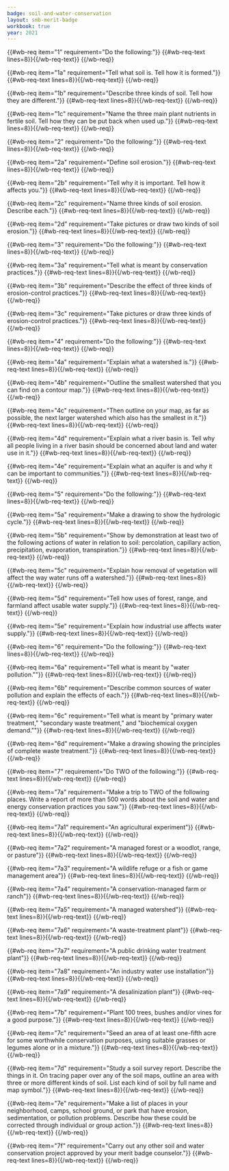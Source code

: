 ```yaml
---
badge: soil-and-water-conservation
layout: smb-merit-badge
workbook: true
year: 2021
---
```



{{#wb-req item="1" requirement="Do the following:"}}
{{#wb-req-text lines=8}}{{/wb-req-text}}
{{/wb-req}}

{{#wb-req item="1a" requirement="Tell what soil is. Tell how it is formed."}}
{{#wb-req-text lines=8}}{{/wb-req-text}}
{{/wb-req}}

{{#wb-req item="1b" requirement="Describe three kinds of soil. Tell how they are different."}}
{{#wb-req-text lines=8}}{{/wb-req-text}}
{{/wb-req}}

{{#wb-req item="1c" requirement="Name the three main plant nutrients in fertile soil. Tell how they can be put back when used up."}}
{{#wb-req-text lines=8}}{{/wb-req-text}}
{{/wb-req}}

{{#wb-req item="2" requirement="Do the following:"}}
{{#wb-req-text lines=8}}{{/wb-req-text}}
{{/wb-req}}

{{#wb-req item="2a" requirement="Define soil erosion."}}
{{#wb-req-text lines=8}}{{/wb-req-text}}
{{/wb-req}}

{{#wb-req item="2b" requirement="Tell why it is important. Tell how it affects you."}}
{{#wb-req-text lines=8}}{{/wb-req-text}}
{{/wb-req}}

{{#wb-req item="2c" requirement="Name three kinds of soil erosion. Describe each."}}
{{#wb-req-text lines=8}}{{/wb-req-text}}
{{/wb-req}}

{{#wb-req item="2d" requirement="Take pictures or draw two kinds of soil erosion."}}
{{#wb-req-text lines=8}}{{/wb-req-text}}
{{/wb-req}}

{{#wb-req item="3" requirement="Do the following:"}}
{{#wb-req-text lines=8}}{{/wb-req-text}}
{{/wb-req}}

{{#wb-req item="3a" requirement="Tell what is meant by conservation practices."}}
{{#wb-req-text lines=8}}{{/wb-req-text}}
{{/wb-req}}

{{#wb-req item="3b" requirement="Describe the effect of three kinds of erosion-control practices."}}
{{#wb-req-text lines=8}}{{/wb-req-text}}
{{/wb-req}}

{{#wb-req item="3c" requirement="Take pictures or draw three kinds of erosion-control practices."}}
{{#wb-req-text lines=8}}{{/wb-req-text}}
{{/wb-req}}

{{#wb-req item="4" requirement="Do the following:"}}
{{#wb-req-text lines=8}}{{/wb-req-text}}
{{/wb-req}}

{{#wb-req item="4a" requirement="Explain what a watershed is."}}
{{#wb-req-text lines=8}}{{/wb-req-text}}
{{/wb-req}}

{{#wb-req item="4b" requirement="Outline the smallest watershed that you can find on a contour map."}}
{{#wb-req-text lines=8}}{{/wb-req-text}}
{{/wb-req}}

{{#wb-req item="4c" requirement="Then outline on your map, as far as possible, the next larger watershed which also has the smallest in it."}}
{{#wb-req-text lines=8}}{{/wb-req-text}}
{{/wb-req}}

{{#wb-req item="4d" requirement="Explain what a river basin is. Tell why all people living in a river basin should be concerned about land and water use in it."}}
{{#wb-req-text lines=8}}{{/wb-req-text}}
{{/wb-req}}

{{#wb-req item="4e" requirement="Explain what an aquifer is and why it can be important to communities."}}
{{#wb-req-text lines=8}}{{/wb-req-text}}
{{/wb-req}}

{{#wb-req item="5" requirement="Do the following:"}}
{{#wb-req-text lines=8}}{{/wb-req-text}}
{{/wb-req}}

{{#wb-req item="5a" requirement="Make a drawing to show the hydrologic cycle."}}
{{#wb-req-text lines=8}}{{/wb-req-text}}
{{/wb-req}}

{{#wb-req item="5b" requirement="Show by demonstration at least two of the following actions of water in relation to soil: percolation, capillary action, precipitation, evaporation, transpiration."}}
{{#wb-req-text lines=8}}{{/wb-req-text}}
{{/wb-req}}

{{#wb-req item="5c" requirement="Explain how removal of vegetation will affect the way water runs off a watershed."}}
{{#wb-req-text lines=8}}{{/wb-req-text}}
{{/wb-req}}

{{#wb-req item="5d" requirement="Tell how uses of forest, range, and farmland affect usable water supply."}}
{{#wb-req-text lines=8}}{{/wb-req-text}}
{{/wb-req}}

{{#wb-req item="5e" requirement="Explain how industrial use affects water supply."}}
{{#wb-req-text lines=8}}{{/wb-req-text}}
{{/wb-req}}

{{#wb-req item="6" requirement="Do the following:"}}
{{#wb-req-text lines=8}}{{/wb-req-text}}
{{/wb-req}}

{{#wb-req item="6a" requirement="Tell what is meant by \"water pollution.\""}}
{{#wb-req-text lines=8}}{{/wb-req-text}}
{{/wb-req}}

{{#wb-req item="6b" requirement="Describe common sources of water pollution and explain the effects of each."}}
{{#wb-req-text lines=8}}{{/wb-req-text}}
{{/wb-req}}

{{#wb-req item="6c" requirement="Tell what is meant by \"primary water treatment,\" \"secondary waste treatment,\" and \"biochemical oxygen demand.\""}}
{{#wb-req-text lines=8}}{{/wb-req-text}}
{{/wb-req}}

{{#wb-req item="6d" requirement="Make a drawing showing the principles of complete waste treatment."}}
{{#wb-req-text lines=8}}{{/wb-req-text}}
{{/wb-req}}

{{#wb-req item="7" requirement="Do TWO of the following:"}}
{{#wb-req-text lines=8}}{{/wb-req-text}}
{{/wb-req}}

{{#wb-req item="7a" requirement="Make a trip to TWO of the following places. Write a report of more than 500 words about the soil and water and energy conservation practices you saw."}}
{{#wb-req-text lines=8}}{{/wb-req-text}}
{{/wb-req}}

{{#wb-req item="7a1" requirement="An agricultural experiment"}}
{{#wb-req-text lines=8}}{{/wb-req-text}}
{{/wb-req}}

{{#wb-req item="7a2" requirement="A managed forest or a woodlot, range, or pasture"}}
{{#wb-req-text lines=8}}{{/wb-req-text}}
{{/wb-req}}

{{#wb-req item="7a3" requirement="A wildlife refuge or a fish or game management area"}}
{{#wb-req-text lines=8}}{{/wb-req-text}}
{{/wb-req}}

{{#wb-req item="7a4" requirement="A conservation-managed farm or ranch"}}
{{#wb-req-text lines=8}}{{/wb-req-text}}
{{/wb-req}}

{{#wb-req item="7a5" requirement="A managed watershed"}}
{{#wb-req-text lines=8}}{{/wb-req-text}}
{{/wb-req}}

{{#wb-req item="7a6" requirement="A waste-treatment plant"}}
{{#wb-req-text lines=8}}{{/wb-req-text}}
{{/wb-req}}

{{#wb-req item="7a7" requirement="A public drinking water treatment plant"}}
{{#wb-req-text lines=8}}{{/wb-req-text}}
{{/wb-req}}

{{#wb-req item="7a8" requirement="An industry water use installation"}}
{{#wb-req-text lines=8}}{{/wb-req-text}}
{{/wb-req}}

{{#wb-req item="7a9" requirement="A desalinization plant"}}
{{#wb-req-text lines=8}}{{/wb-req-text}}
{{/wb-req}}

{{#wb-req item="7b" requirement="Plant 100 trees, bushes and/or vines for a good purpose."}}
{{#wb-req-text lines=8}}{{/wb-req-text}}
{{/wb-req}}

{{#wb-req item="7c" requirement="Seed an area of at least one-fifth acre for some worthwhile conservation purposes, using suitable grasses or legumes alone or in a mixture."}}
{{#wb-req-text lines=8}}{{/wb-req-text}}
{{/wb-req}}

{{#wb-req item="7d" requirement="Study a soil survey report. Describe the things in it. On tracing paper over any of the soil maps, outline an area with three or more different kinds of soil. List each kind of soil by full name and map symbol."}}
{{#wb-req-text lines=8}}{{/wb-req-text}}
{{/wb-req}}

{{#wb-req item="7e" requirement="Make a list of places in your neighborhood, camps, school ground, or park that have erosion, sedimentation, or pollution problems. Describe how these could be corrected through individual or group action."}}
{{#wb-req-text lines=8}}{{/wb-req-text}}
{{/wb-req}}

{{#wb-req item="7f" requirement="Carry out any other soil and water conservation project approved by your merit badge counselor."}}
{{#wb-req-text lines=8}}{{/wb-req-text}}
{{/wb-req}}
